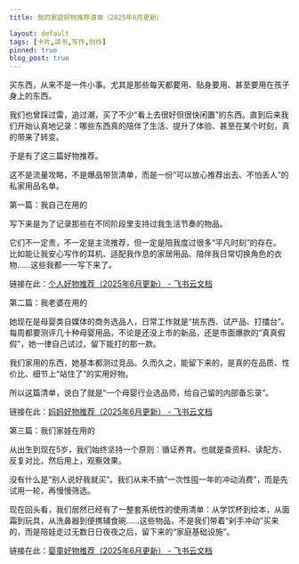 ```yaml
---
title: 我的家庭好物推荐清单（2025年6月更新）

layout: default
tags: [卡片,读书,写作,创作]
pinned: true
blog_post: true
---
```


买东西，从来不是一件小事。尤其是那些每天都要用、贴身要用、甚至要用在孩子身上的东西。

我们也曾踩过雷，追过潮，买了不少“看上去很好但很快闲置”的东西。直到后来我们开始认真地记录：哪些东西真的陪伴了生活、提升了体验、甚至在某个时刻，真的带来了转变。

于是有了这三篇好物推荐。

这不是流量攻略，不是爆品带货清单，而是一份“可以放心推荐出去、不怕丢人”的私家用品名单。

第一篇：我自己在用的

写下来是为了记录那些在不同阶段里支持过我生活节奏的物品。

它们不一定贵，不一定是主流推荐，但一定是陪我度过很多“平凡时刻”的存在。
比如能让我安心写作的耳机、适配我作息的家居用品、陪伴我日常切换角色的衣物……这些我都一一写下来了。

链接在此：[‌‍‌⁡⁤⁡⁤‌‌‌⁤⁤⁣‬⁡‍⁣‍⁤‌⁢⁣⁤‌⁣⁤‬⁢⁤‬个人好物推荐（2025年6月更新） - 飞书云文档](https://ux1xejyurm0.feishu.cn/wiki/V2l9wJCypiljJrkzOG3ck5TRnpg?fromScene=spaceOverview)

第二篇：我老婆在用的

她现在是母婴类自媒体的商务选品人，日常工作就是“挑东西、试产品、打擂台”。每周都要测评几十种母婴用品，不论是还没上市的新品，还是市面爆款的“真真假假”，她一律自己试过，留下能打的那一款。

我们家用的东西，她基本都测过竞品。久而久之，能留下来的，是真的在品质、性价比、细节上“站住了”的实用好物。

所以这篇清单，说白了就是“一个母婴行业选品师，给自己留的内部备忘录”。

链接在此：[‍‬⁡⁡⁤⁤⁡‌‌⁢⁤⁤‌‍⁢⁢⁢‍⁢⁡‬⁤⁢‬⁢⁡⁣‍‌‬‬妈妈好物推荐（2025年6月更新） - 飞书云文档](https://ux1xejyurm0.feishu.cn/wiki/Oav9wQ5YXiuRDMkq6cdcsdpznge?fromScene=spaceOverview)

第三篇：我们家娃在用的

从出生到现在5岁，我们始终坚持一个原则：循证养育。也就是查资料、读配方、反复对比，然后用上，观察效果。

没有什么是“别人说好我就买”。我们从来不搞“一次性囤一年的冲动消费”，而是先试用一轮，再慢慢筛选。

现在回头看，我们居然已经有了一整套系统性的使用清单：从学饮杯到绘本，从面霜到玩具，从洗鼻器到便携辅食碗……这些物品，不是我们带着“剁手冲动”买来的，而是陪娃走过无数日日夜夜之后，留下来的“家庭基础设施”。

链接在此：[‌‌⁢⁡⁢⁤‌‍⁢‬⁣⁡‌⁣⁣⁣‍⁡⁣⁤⁤⁢⁡⁤‌⁡⁤⁢⁤⁣‌‍⁤婴童好物推荐（2025年6月更新） - 飞书云文档](https://ux1xejyurm0.feishu.cn/wiki/CWhuw6Ym3ikZpFkt0Vociyb0n6g?fromScene=spaceOverview)

